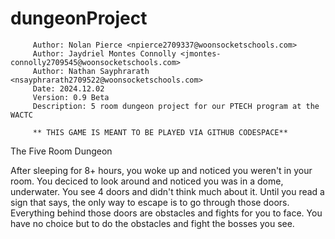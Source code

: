 # dungeonProject

         Author: Nolan Pierce <npierce2709337@woonsocketschools.com>
         Author: Jaydriel Montes Connolly <jmontes-connolly2709545@woonsocketschools.com>
         Author: Nathan Sayphrarath <nsayphrarath2709522@woonsocketschools.com>
         Date: 2024.12.02
         Version: 0.9 Beta
         Description: 5 room dungeon project for our PTECH program at the WACTC

         ** THIS GAME IS MEANT TO BE PLAYED VIA GITHUB CODESPACE**

    
    
  The Five Room Dungeon

  After sleeping for 8+ hours, you woke up and noticed you weren't in your room.  You deciced to look around and noticed you was in a dome, underwater.  You see 4 doors and didn't think much about it.  Until you read a sign that says, the only way to escape is to go through those doors.  Everything behind those doors are obstacles and fights for you to face.  You have no choice but to do the obstacles and fight the bosses you see.
